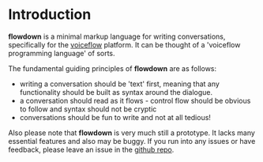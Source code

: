 # Introduction

**flowdown** is a minimal markup language for writing conversations,
specifically for the [voiceflow](https://github.com/voiceflow) platform. It can
be thought of a 'voiceflow programming language' of sorts.

The fundamental guiding principles of **flowdown** are as follows:
- writing a conversation should be 'text' first, meaning that any functionality
  should be built as syntax around the dialogue.
- a conversation should read as it flows - control flow should be obvious to
  follow and syntax should not be cryptic
- conversations should be fun to write and not at all tedious!

Also please note that **flowdown** is very much still a prototype. It lacks
many essential features and also may be buggy. If you run into any issues or
have feedback, please leave an issue in the [github
repo](https://github.com/MrPicklePinosaur/flowdown).
